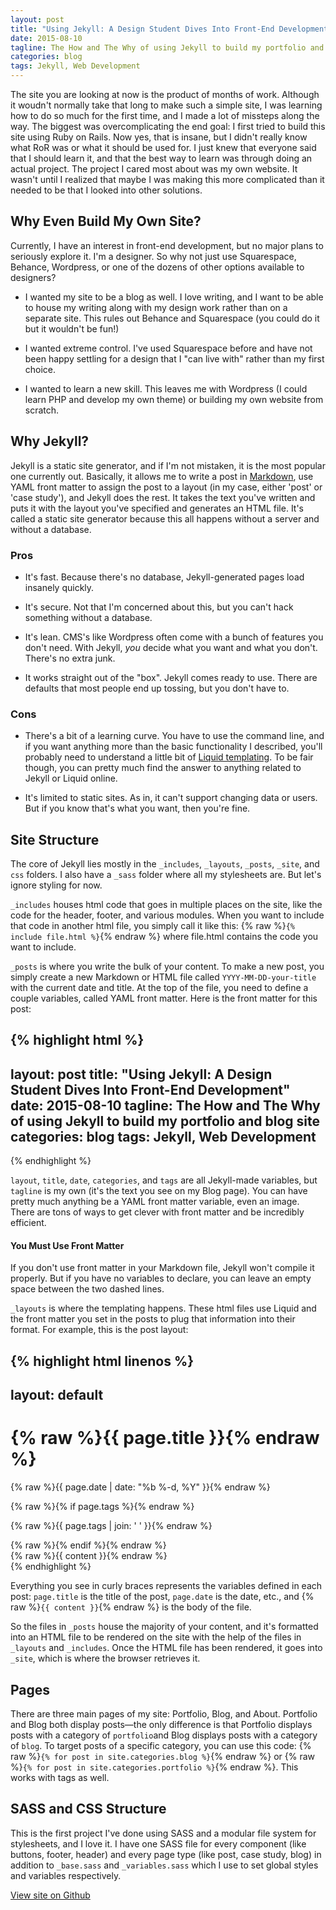 ```yaml
---
layout: post
title: "Using Jekyll: A Design Student Dives Into Front-End Development"
date: 2015-08-10
tagline: The How and The Why of using Jekyll to build my portfolio and blog site
categories: blog
tags: Jekyll, Web Development
---
```


The site you are looking at now is the product of months of work. Although it woudn't normally take that long to make such a simple site, I was learning how to do so much for the first time, and I made a lot of missteps along the way. The biggest was overcomplicating the end goal: I first tried to build this site using Ruby on Rails. Now yes, that is insane, but I didn't really know what RoR was or what it should be used for. I just knew that everyone said that I should learn it, and that the best way to learn was through doing an actual project. The project I cared most about was my own website. It wasn't until I realized that maybe I was making this more complicated than it needed to be that I looked into other solutions. 

## Why Even Build My Own Site?

Currently, I have an interest in front-end development, but no major plans to seriously explore it. I'm a designer. So why not just use Squarespace, Behance, Wordpress, or one of the dozens of other options available to designers?

* I wanted my site to be a blog as well. I love writing, and I want to be able to house my writing along with my design work rather than on a separate site. This rules out Behance and Squarespace (you could do it but it wouldn't be fun!)

* I wanted extreme control. I've used Squarespace before and have not been happy settling for a design that I "can live with" rather than my first choice.

* I wanted to learn a new skill. This leaves me with Wordpress (I could learn PHP and develop my own theme) or building my own website from scratch.

## Why Jekyll?

Jekyll is a static site generator, and if I'm not mistaken, it is the most popular one currently out. Basically, it allows me to write a post in [Markdown](http://daringfireball.net/projects/markdown/), use YAML front matter to assign the post to a layout (in my case, either 'post' or 'case study'), and Jekyll does the rest. It takes the text you've written and puts it with the layout you've specified and generates an HTML file. It's called a static site generator because this all happens without a server and without a database. 

### Pros

* It's fast. Because there's no database, Jekyll-generated pages load insanely quickly.

* It's secure. Not that I'm concerned about this, but you can't hack something without a database.

* It's lean. CMS's like Wordpress often come with a bunch of features you don't need. With Jekyll, *you* decide what you want and what you don't. There's no extra junk.

* It works straight out of the "box". Jekyll comes ready to use. There are defaults that most people end up tossing, but you don't have to.

### Cons

* There's a bit of a learning curve. You have to use the command line, and if you want anything more than the basic functionality I described, you'll probably need to understand a little bit of [Liquid templating](http://liquidmarkup.org/). To be fair though, you can pretty much find the answer to anything related to Jekyll or Liquid online.

* It's limited to static sites. As in, it can't support changing data or users. But if you know that's what you want, then you're fine.

## Site Structure

The core of Jekyll lies mostly in the `_includes`, `_layouts`, `_posts`, `_site`, and `css` folders. I also have a `_sass` folder where all my stylesheets are. But let's ignore styling for now.

`_includes` houses html code that goes in multiple places on the site, like the code for the header, footer, and various modules. When you want to include that code in another html file, you simply call it like this: {% raw %}`{% include file.html %}`{% endraw %} where file.html contains the code you want to include.

`_posts` is where you write the bulk of your content. To make a new post, you simply create a new Markdown or HTML file called `YYYY-MM-DD-your-title` with the current date and title. At the top of the file, you need to define a couple variables, called YAML front matter. Here is the front matter for this post: 

{% highlight html %}
---
layout: post
title: "Using Jekyll: A Design Student Dives Into Front-End Development"
date: 2015-08-10
tagline: The How and The Why of using Jekyll to build my portfolio and blog site
categories: blog
tags: Jekyll, Web Development
---
{% endhighlight %}

`layout`, `title`, `date`, `categories`, and `tags` are all Jekyll-made variables, but `tagline` is my own (it's the text you see on my Blog page). You can have pretty much anything be a YAML front matter variable, even an image. There are tons of ways to get clever with front matter and be incredibly efficient.

<div class="notice-tip">
	<h4>You Must Use Front Matter</h4>
	<p>If you don't use front matter in your Markdown file, Jekyll won't compile it properly. But if you have no variables to declare, you can leave an empty space between the two dashed lines.</p>
</div>

`_layouts` is where the templating happens. These html files use Liquid and the front matter you set in the posts to plug that information into their format. For example, this is the post layout:

{% highlight html linenos %}
---
layout: default
---
<div class="post">

  <h1 class="post-title">{% raw %}{{ page.title }}{% endraw %}</h1>
  
  <div class="post-meta">
    <p class="post-date">{% raw %}{{ page.date | date: "%b %-d, %Y" }}{% endraw %}</p>
    {% raw %}{% if page.tags %}{% endraw %}
      <p class="post-tags">{% raw %}{{ page.tags | join: ' ' }}{% endraw %}</p>
    {% raw %}{% endif %}{% endraw %}
  </div>

  <article class="post-content">
    {% raw %}{{ content }}{% endraw %}
  </article>

</div>
{% endhighlight %}

Everything you see in curly braces represents the variables defined in each post: `page.title` is the title of the post, `page.date` is the date, etc., and {% raw %}`{{ content }}`{% endraw %} is the body of the file.

So the files in `_posts` house the majority of your content, and it's formatted into an HTML file to be rendered on the site with the help of the files in `_layouts` and `_includes`. Once the HTML file has been rendered, it goes into `_site`, which is where the browser retrieves it.

## Pages

There are three main pages of my site: Portfolio, Blog, and About. Portfolio and Blog both display posts—the only difference is that Portfolio displays posts with a category of `portfolio`and Blog displays posts with a category of `blog`. To target posts of a specific category, you can use this code: {% raw %}`{% for post in site.categories.blog %}`{% endraw %} or {% raw %}`{% for post in site.categories.portfolio %}`{% endraw %}. This works with tags as well.

## SASS and CSS Structure

This is the first project I've done using SASS and a modular file system for stylesheets, and I love it. I have one SASS file for every component (like buttons, footer, header) and every page type (like post, case study, blog) in addition to `_base.sass` and `_variables.sass` which I use to set global styles and variables respectively. 

<a class="button-success" href="{{ site.repo }}" target="_blank">View site on Github</a>



